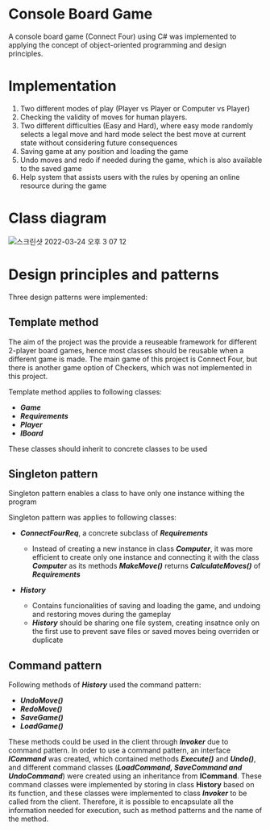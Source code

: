 # Console Board Game

A console board game (Connect Four) using C# was implemented to applying the concept of object-oriented programming and design principles.

# Implementation

  1. Two different modes of play (Player vs Player or Computer vs Player)
  2. Checking the validity of moves for human players.
  3. Two different difficulties (Easy and Hard), where easy mode randomly selects a legal move and hard mode select the best move at current state without       considering future consequences
  4. Saving game at any position and loading the game
  5. Undo moves and redo if needed during the game, which is also available to the saved game
  6. Help system that assists users with the rules by opening an online resource during the game

# Class diagram

![스크린샷 2022-03-24 오후 3 07 12](https://user-images.githubusercontent.com/74476122/159846224-94eb3cbd-fc64-4d50-8bf1-453f3979f856.png)

# Design principles and patterns

Three design patterns were implemented:

## Template method

The aim of the project was the provide a reuseable framework for different 2-player board games, hence most classes should be reusable when a different game is made. The main game of this project is Connect Four, but there is another game option of Checkers, which was not implemented in this project. 

Template method applies to following classes:

* ___Game___
* ___Requirements___
* ___Player___
* ___IBoard___

These classes should inherit to concrete classes to be used

## Singleton pattern

Singleton pattern enables a class to have only one instance withing the program

Singleton pattern was applies to following classes:

* ___ConnectFourReq___, a concrete subclass of ___Requirements___ 
  * Instead of creating a new instance in class ___Computer___, it was more efficient to create only one instance and connecting it with the class ___Computer___ as its methods ___MakeMove()___ returns ___CalculateMoves()___ of ___Requirements___
  
* ___History___
  * Contains funcionalities of saving and loading the game, and undoing and restoring moves during the gameplay
  * ___History___ should be sharing one file system, creating insatnce only on the first use to prevent save files or saved moves being overriden or duplicate

## Command pattern

Following methods of ___History___ used the command pattern:

* ___UndoMove()___
* ___RedoMove()___
* ___SaveGame()___
* ___LoadGame()___

These methods could be used in the client through ___Invoker___ due to command pattern. In order to use a command pattern, an interface ___ICommand___ was created, which contained methods ___Execute()___ and ___Undo()___, and different command classes (___LoadCommand, SaveCommand and UndoCommand___) were created using an inheritance from __ICommand__. These command classes were implemented by storing in class __History__ based on its function, and these classes were implemented to class ___Invoker___ to be called from the client. Therefore, it is possible to encapsulate all the information needed for execution, such as method patterns and the name of the method.



